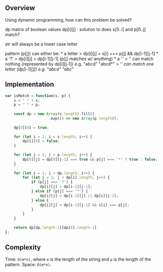 ## Overview
Using dynamic programming, how can this problem be solved? 

dp matrix of boolean values 
dp[i][j] : solution to does s[0..i] and p[0..j] match? 

str will always be a lower case letter 

pattern (p[j]) can either be: 
    * a letter
        > dp[i][j] = s[i] === p[j] && dp[i-1][j-1]
    * a '?'
        > dp[i][j] = dp[i-1][j-1] (p[j] matches w/ anything)
    * a '*'
        > '*' can match nothing (represented by dp[i][j-1])
            e.g. "abcd"
                 "abcd*"
        > '*' can match one letter (dp[i-1][j])
            e.g. "abcd"
                 "abc*"

## Implementation
```js
var isMatch = function(s, p) {
    s = " " + s; 
    p = " " + p; 
    
    const dp = new Array(s.length).fill()
                    .map(() => new Array(p.length)); 
    
    dp[0][0] = true; 
    
    for (let i = 1; i < s.length; i++) {
        dp[i][0] = false; 
    }
    
    for (let j = 1; j < p.length; j++) {
        dp[0][j] = dp[0][j-1] === true && p[j] === '*' ? true : false; 
    }
    
    for (let i = 1; i < dp.length; i++) {
        for (let j = 1; j < dp[i].length; j++) {
            if (p[j] === '?') {
                dp[i][j] = dp[i-1][j-1]; 
            } else if (p[j] === '*') {
                dp[i][j] = dp[i-1][j] || dp[i][j-1]; 
            } else {
                dp[i][j] = dp[i-1][j-1] && s[i] === p[j]; 
            }
        }
    }
    
    return dp[dp.length-1][dp[0].length-1]
};
```

## Complexity
Time: `O(m*n)`, where `m` is the length of the string and `p` is the length of the pattern. 
Space: `O(m*n)`. 